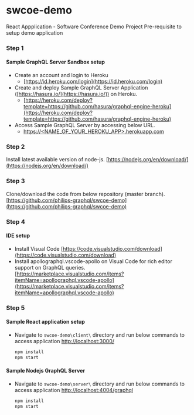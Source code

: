 # swcoe-demo 
React Appplication - Software Conference Demo Project
Pre-requisite to setup demo application

### Step 1
#### Sample GraphQL Server Sandbox setup
- Create an account and login to Heroku
	* [https://id.heroku.com/login](https://id.heroku.com/login)
- Create and deploy Sample GraphQL Server Application ([https://hasura.io/](https://hasura.io/)) on Heroku. 
	* [https://heroku.com/deploy?template=https://github.com/hasura/graphql-engine-heroku](https://heroku.com/deploy?template=https://github.com/hasura/graphql-engine-heroku)
- Access Sample GraphQL Server by accessing below URL.
	* [https://<NAME_OF_YOUR_HEROKU_APP>.herokuapp.com](http://herokuapp.com/)
	
### Step 2
Install latest available version of node-js.
	[https://nodejs.org/en/download/](https://nodejs.org/en/download/)

### Step 3
Clone/download the code from below repository (master branch).
	[https://github.com/philips-graphql/swcoe-demo](https://github.com/philips-graphql/swcoe-demo)

### Step 4
#### IDE setup
- Install Visual Code
	[https://code.visualstudio.com/download](https://code.visualstudio.com/download)
- Install apollographql.vscode-apollo on Visual Code for rich editor support on GraphQL queries.
	[https://marketplace.visualstudio.com/items?itemName=apollographql.vscode-apollo](https://marketplace.visualstudio.com/items?itemName=apollographql.vscode-apollo)
	

### Step 5
#### Sample React application setup
- Navigate to `swcoe-demo\client\` directory and run below commands to access application [http://localhost:3000/](http://localhost:3000/)
	```bash
	npm install
	npm start
	```
#### Sample Nodejs GraphQL Server
- Navigate to `swcoe-demo\server\` directory and run below commands to access application
[http://localhost:4004/graphql](http://localhost:4004/graphql)
	```bash
	npm install
	npm start
	```

